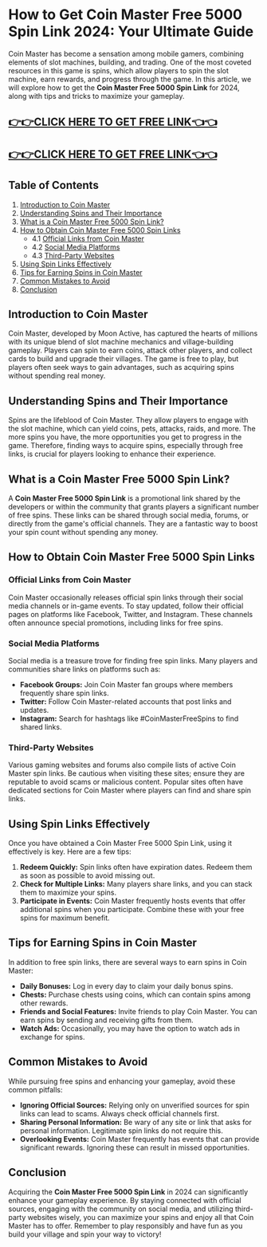 # How to Get Coin Master Free 5000 Spin Link 2024: Your Ultimate Guide

Coin Master has become a sensation among mobile gamers, combining elements of slot machines, building, and trading. One of the most coveted resources in this game is spins, which allow players to spin the slot machine, earn rewards, and progress through the game. In this article, we will explore how to get the **Coin Master Free 5000 Spin Link** for 2024, along with tips and tricks to maximize your gameplay.

[👉👉CLICK HERE TO GET FREE LINK👈👈](https://todaylink.site/CoinsLink/)
--
[👉👉CLICK HERE TO GET FREE LINK👈👈](https://todaylink.site/CoinsLink/)
--

## Table of Contents

1. [Introduction to Coin Master](#introduction-to-coin-master)
2. [Understanding Spins and Their Importance](#understanding-spins-and-their-importance)
3. [What is a Coin Master Free 5000 Spin Link?](#what-is-a-coin-master-free-5000-spin-link)
4. [How to Obtain Coin Master Free 5000 Spin Links](#how-to-obtain-coin-master-free-5000-spin-links)
   - 4.1 [Official Links from Coin Master](#official-links-from-coin-master)
   - 4.2 [Social Media Platforms](#social-media-platforms)
   - 4.3 [Third-Party Websites](#third-party-websites)
5. [Using Spin Links Effectively](#using-spin-links-effectively)
6. [Tips for Earning Spins in Coin Master](#tips-for-earning-spins-in-coin-master)
7. [Common Mistakes to Avoid](#common-mistakes-to-avoid)
8. [Conclusion](#conclusion)

## Introduction to Coin Master

Coin Master, developed by Moon Active, has captured the hearts of millions with its unique blend of slot machine mechanics and village-building gameplay. Players can spin to earn coins, attack other players, and collect cards to build and upgrade their villages. The game is free to play, but players often seek ways to gain advantages, such as acquiring spins without spending real money.

## Understanding Spins and Their Importance

Spins are the lifeblood of Coin Master. They allow players to engage with the slot machine, which can yield coins, pets, attacks, raids, and more. The more spins you have, the more opportunities you get to progress in the game. Therefore, finding ways to acquire spins, especially through free links, is crucial for players looking to enhance their experience.

## What is a Coin Master Free 5000 Spin Link?

A **Coin Master Free 5000 Spin Link** is a promotional link shared by the developers or within the community that grants players a significant number of free spins. These links can be shared through social media, forums, or directly from the game's official channels. They are a fantastic way to boost your spin count without spending any money.

## How to Obtain Coin Master Free 5000 Spin Links

### Official Links from Coin Master

Coin Master occasionally releases official spin links through their social media channels or in-game events. To stay updated, follow their official pages on platforms like Facebook, Twitter, and Instagram. These channels often announce special promotions, including links for free spins.

### Social Media Platforms

Social media is a treasure trove for finding free spin links. Many players and communities share links on platforms such as:

- **Facebook Groups:** Join Coin Master fan groups where members frequently share spin links.
- **Twitter:** Follow Coin Master-related accounts that post links and updates.
- **Instagram:** Search for hashtags like #CoinMasterFreeSpins to find shared links.

### Third-Party Websites

Various gaming websites and forums also compile lists of active Coin Master spin links. Be cautious when visiting these sites; ensure they are reputable to avoid scams or malicious content. Popular sites often have dedicated sections for Coin Master where players can find and share spin links.

## Using Spin Links Effectively

Once you have obtained a Coin Master Free 5000 Spin Link, using it effectively is key. Here are a few tips:

1. **Redeem Quickly:** Spin links often have expiration dates. Redeem them as soon as possible to avoid missing out.
2. **Check for Multiple Links:** Many players share links, and you can stack them to maximize your spins.
3. **Participate in Events:** Coin Master frequently hosts events that offer additional spins when you participate. Combine these with your free spins for maximum benefit.

## Tips for Earning Spins in Coin Master

In addition to free spin links, there are several ways to earn spins in Coin Master:

- **Daily Bonuses:** Log in every day to claim your daily bonus spins.
- **Chests:** Purchase chests using coins, which can contain spins among other rewards.
- **Friends and Social Features:** Invite friends to play Coin Master. You can earn spins by sending and receiving gifts from them.
- **Watch Ads:** Occasionally, you may have the option to watch ads in exchange for spins.

## Common Mistakes to Avoid

While pursuing free spins and enhancing your gameplay, avoid these common pitfalls:

- **Ignoring Official Sources:** Relying only on unverified sources for spin links can lead to scams. Always check official channels first.
- **Sharing Personal Information:** Be wary of any site or link that asks for personal information. Legitimate spin links do not require this.
- **Overlooking Events:** Coin Master frequently has events that can provide significant rewards. Ignoring these can result in missed opportunities.

## Conclusion

Acquiring the **Coin Master Free 5000 Spin Link** in 2024 can significantly enhance your gameplay experience. By staying connected with official sources, engaging with the community on social media, and utilizing third-party websites wisely, you can maximize your spins and enjoy all that Coin Master has to offer. Remember to play responsibly and have fun as you build your village and spin your way to victory!
